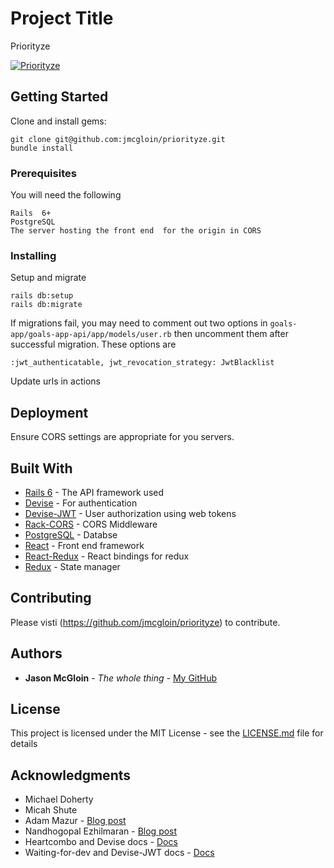 # Project Title

Priorityze

[![Priorityze](http://img.youtube.com/vi/SVFWMP_gmdM/0.jpg)](https://youtu.be/SVFWMP_gmdM)

## Getting Started

Clone and install gems:
```
git clone git@github.com:jmcgloin/priorityze.git
bundle install
```

### Prerequisites

You will need the following

```
Rails  6+
PostgreSQL
The server hosting the front end  for the origin in CORS
```

### Installing

Setup and migrate
```
rails db:setup
rails db:migrate 
```
If migrations fail, you may need to comment out two options in `goals-app/goals-app-api/app/models/user.rb` then uncomment them after successful migration.  These options are
```
:jwt_authenticatable, jwt_revocation_strategy: JwtBlacklist
```
Update urls in actions

## Deployment

Ensure CORS settings are appropriate for you servers.

## Built With
* [Rails 6](https://rubygems.org/gems/rails/versions/6.0.2.1) - The API framework used
* [Devise](https://rubygems.org/gems/devise/versions/4.7.1) - For authentication
* [Devise-JWT](https://rubygems.org/gems/devise-jwt/versions/0.6.0) - User authorization using web tokens
* [Rack-CORS](https://rubygems.org/gems/rack-cors/versions/1.1.1) - CORS Middleware
* [PostgreSQL](https://rubygems.org/gems/pg/versions/0.18.4) - Databse
* [React](https://reactjs.org/) - Front end framework
* [React-Redux](https://react-redux.js.org/) - React bindings for redux
* [Redux](https://redux.js.org/) - State manager



## Contributing

Please visti (https://github.com/jmcgloin/priorityze) to contribute.


## Authors

* **Jason McGloin** - *The whole thing* - [My GitHub](https://github.com/jmcgloin/goals_app)

## License

This project is licensed under the MIT License - see the [LICENSE.md](LICENSE.md) file for details

## Acknowledgments

* Michael Doherty
* Micah Shute
* Adam Mazur - [Blog post](https://medium.com/@mazik.wyry/rails-5-api-jwt-setup-in-minutes-using-devise-71670fd4ed03)
* Nandhogopal Ezhilmaran - [Blog post](https://medium.com/@nandhae/2019-how-i-set-up-authentication-with-jwt-in-just-a-few-lines-of-code-with-rails-5-api-devise-9db7d3cee2c0)
* Heartcombo and Devise docs - [Docs](https://github.com/heartcombo/devise)
* Waiting-for-dev and Devise-JWT docs - [Docs](https://github.com/waiting-for-dev/devise-jwt)
